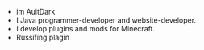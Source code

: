 - im AuitDark
- I Java programmer-developer and website-developer.
- I develop plugins and mods for Minecraft.
- Russifing plagin
